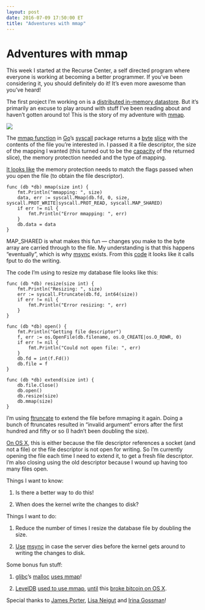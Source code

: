```yaml
---
layout: post
date: 2016-07-09 17:50:00 ET
title: "Adventures with mmap"
---
```


# Adventures with mmap

This week I started at the Recurse Center, a self directed program where everyone is working at becoming a better programmer. If you’ve been considering it, you should definitely do it! It’s even more awesome than you’ve heard!

The first project I’m working on is a [distributed in-memory datastore](https://github.com/arpith/mmapd). But it’s primarily an excuse to play around with stuff I’ve been reading about and haven’t gotten around to! This is the story of my adventure with [mmap](http://man7.org/linux/man-pages/man2/mmap.2.html).

![](https://cdn-images-1.medium.com/max/7712/1*eeo1O5nx6gNaS0ylmIY-Cw.jpeg)

The [mmap function](https://golang.org/pkg/syscall/#Mmap) in [Go](https://golang.org/)’s [syscall](https://golang.org/pkg/syscall/) package returns a [byte](https://golang.org/pkg/builtin/#byte) [slice](https://blog.golang.org/go-slices-usage-and-internals) with the contents of the file you’re interested in. I passed it a file descriptor, the size of the mapping I wanted (this turned out to be the [capacity](https://tour.golang.org/moretypes/11) of the returned slice), the memory protection needed and the type of mapping.

[It looks like](http://stackoverflow.com/questions/9519648/mmap-fun-map-shared-vs-map-private) the memory protection needs to match the flags passed when you open the file (to obtain the file descriptor).

    func (db *db) mmap(size int) {
        fmt.Println("mmapping: ", size)
        data, err := syscall.Mmap(db.fd, 0, size, syscall.PROT_WRITE|syscall.PROT_READ, syscall.MAP_SHARED)
        if err != nil {
            fmt.Println("Error mmapping: ", err)
        }
        db.data = data
    }

MAP_SHARED is what makes this fun — changes you make to the byte array are carried through to the file. My understanding is that this happens “eventually”, which is why [msync](http://man7.org/linux/man-pages/man2/msync.2.html) exists. From this [code](https://github.com/torvalds/linux/blob/9256d5a308c95a50c6e85d682492ae1f86a70f9b/mm/msync.c) it looks like it calls fput to do the writing.

The code I’m using to resize my database file looks like this:

    func (db *db) resize(size int) {
        fmt.Println("Resizing: ", size)
        err := syscall.Ftruncate(db.fd, int64(size))
        if err != nil {
            fmt.Println("Error resizing: ", err)
        }
    }

    func (db *db) open() {
        fmt.Println("Getting file descriptor")
        f, err := os.OpenFile(db.filename, os.O_CREATE|os.O_RDWR, 0)
        if err != nil {
            fmt.Println("Could not open file: ", err)
        }
        db.fd = int(f.Fd())
        db.file = f
    }

    func (db *db) extend(size int) {
        db.file.Close()
        db.open()
        db.resize(size)
        db.mmap(size)
    }

I’m using [ftruncate](http://linux.die.net/man/2/ftruncate) to extend the file before mmaping it again. Doing a bunch of ftruncates resulted in “invalid argument” errors after the first hundred and fifty or so (I hadn’t been doubling the size).

[On OS X](https://developer.apple.com/legacy/library/documentation/Darwin/Reference/ManPages/man2/ftruncate.2.html), this is either because the file descriptor references a socket (and not a file) or the file descriptor is not open for writing. So I’m currently opening the file each time I need to extend it, to get a fresh file descriptor. I’m also closing using the old descriptor because I wound up having too many files open.

Things I want to know:

1. Is there a better way to do this!

1. When does the kernel write the changes to disk?

Things I want to do:

1. Reduce the number of times I resize the database file by doubling the size.

1. [Use](https://github.com/edsrzf/mmap-go/blob/935e0e8a636ca4ba70b713f3e38a19e1b77739e8/mmap_unix.go) [msync](http://man7.org/linux/man-pages/man2/msync.2.html) in case the server dies before the kernel gets around to writing the changes to disk.

Some bonus fun stuff:

1. [glibc](https://www.gnu.org/software/libc/)’s [malloc](http://man7.org/linux/man-pages/man3/malloc.3.html) [uses mmap](https://sploitfun.wordpress.com/2015/02/10/understanding-glibc-malloc/)!

1. [LevelDB](https://github.com/google/leveldb) [used to use mmap](https://groups.google.com/forum/#!topic/leveldb/C5Hh__JfdrQ), [until](https://groups.google.com/forum/#!searchin/leveldb/stdio$20write/leveldb/VM5nYLvLVME/Ri8MThbM4I0J) this [broke bitcoin on OS X](http://hackingdistributed.com/2013/11/27/bitcoin-leveldb/).

Special thanks to [James Porter](https://twitter.com/porterjamesj), [Lisa Neigut](https://twitter.com/niftynei) and [Irina Gossman](https://github.com/margold)!
